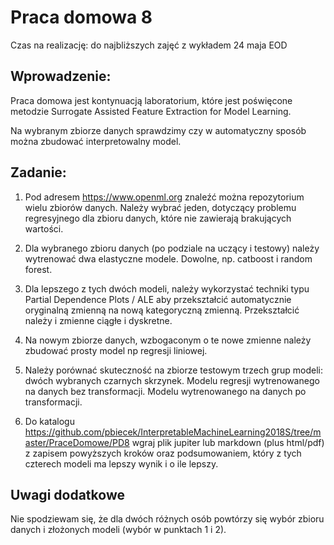 # Praca domowa 8

Czas na realizację: do najbliższych zajęć z wykładem 24 maja EOD

## Wprowadzenie:

Praca domowa jest kontynuacją laboratorium, które jest poświęcone metodzie Surrogate Assisted Feature Extraction for Model Learning.

Na wybranym zbiorze danych sprawdzimy czy w automatyczny sposób można zbudować interpretowalny model.

## Zadanie:

1. Pod adresem https://www.openml.org znaleźć można repozytorium wielu zbiorów danych. Należy wybrać jeden, dotyczący problemu regresyjnego dla zbioru danych, które nie zawierają brakujących wartości.

2. Dla wybranego zbioru danych (po podziale na uczący i testowy) należy wytrenować dwa elastyczne modele. Dowolne, np. catboost i random forest.

3. Dla lepszego z tych dwóch modeli, należy wykorzystać techniki typu Partial Dependence Plots / ALE aby przekształcić automatycznie oryginalną zmienną na nową kategoryczną zmienną. Przekształcić należy i zmienne ciągłe i dyskretne.

4. Na nowym zbiorze danych, wzbogaconym o te nowe zmienne należy zbudować prosty model np regresji liniowej.

5. Należy porównać skuteczność na zbiorze testowym trzech grup modeli: dwóch wybranych czarnych skrzynek. Modelu regresji wytrenowanego na danych bez transformacji. Modelu wytrenowanego na danych po transformacji.

6. Do katalogu https://github.com/pbiecek/InterpretableMachineLearning2018S/tree/master/PraceDomowe/PD8 wgraj plik jupiter lub markdown (plus html/pdf) z zapisem powyższych kroków oraz podsumowaniem, który z tych czterech modeli ma lepszy wynik i o ile lepszy.

## Uwagi dodatkowe

Nie spodziewam się, że dla dwóch różnych osób powtórzy się wybór zbioru danych i złożonych modeli (wybór w punktach 1 i 2).

